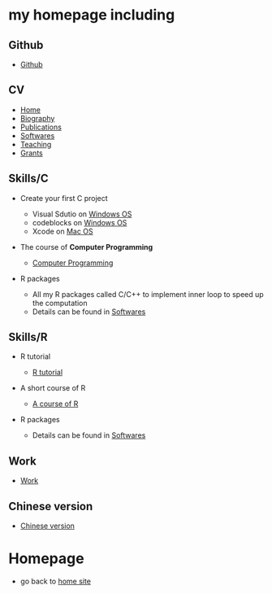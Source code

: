 
# my homepage including 

## Github
- [Github](https://xliusufe.github.io/)

## CV
  - [Home](https://xliusufe.github.io/cv/homepage.html)
  - [Biography](https://xliusufe.github.io/cv/Biography.html)
  - [Publications](https://xliusufe.github.io/cv/Publications.html)
  - [Softwares](https://xliusufe.github.io/cv/Softwares.html)
  - [Teaching](https://xliusufe.github.io/cv/Teaching.html)
  - [Grants](https://xliusufe.github.io/cv/Grants.html)
  
## Skills/C

- Create your first C project
  - Visual Sdutio on [Windows OS](https://xliusufe.github.io/cp/createFirstProject_windows.pdf)
  - codeblocks on [Windows OS](https://xliusufe.github.io/cp/createFirstProject_codeblocks.pdf)
  - Xcode on [Mac OS](https://xliusufe.github.io/cp/createFirstProject_mac.pdf)

- The course of **Computer Programming**
  - [Computer Programming](https://xliusufe.github.io/cp/contents.html)
  
- R packages  
  - All my R packages called C/C++ to implement inner loop to speed up the computation
  - Details can be found in [Softwares](https://xliusufe.github.io/cv/Softwares.html)
  

## Skills/R  

- R tutorial
  - [R tutorial](https://xliusufe.github.io/rp/factorial.html)

- A short course of R
  - [A course of R](https://xliusufe.github.io/rp/contents.html)
  
- R packages  
  - Details can be found in [Softwares](https://xliusufe.github.io/cv/Softwares.html)
  
## Work
- [Work](http://ssm.shufe.edu.cn/ce/8d/c714a118413/page.htm)

## Chinese version
- [Chinese version](https://xliusufe.gitee.io/)
  
# Homepage
- go back to [home site](https://xliusufe.github.io/)
